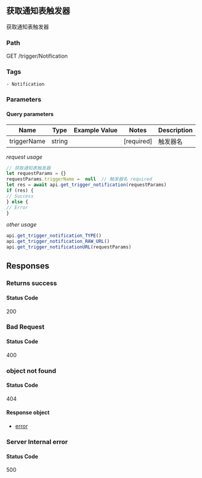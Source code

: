 ## 获取通知表触发器

获取通知表触发器
### Path
GET /trigger/Notification

### Tags
    - Notification
### Parameters

#### Query parameters

| Name | Type | Example Value | Notes | Description |
| ---- | ---- | ------------- | -------- | ----------- |
| triggerName | string |  |  [required]  | 触发器名 |

*request usage*
```javascript
// 获取通知表触发器
let requestParams = {}
requestParams.triggerName =  null  // 触发器名 required
let res = await api.get_trigger_notification(requestParams)
if (res) {
// Success
} else {
// Error
}
```
*other usage*
```javascript
api.get_trigger_notification_TYPE()
api.get_trigger_notification_RAW_URL()
api.get_trigger_notificationURL(requestParams)
```

## Responses
### Returns success

#### Status Code
200



### Bad Request

#### Status Code
400



### object not found

#### Status Code
404


#### Response object
* [error](../models/error.md)

### Server Internal error

#### Status Code
500



